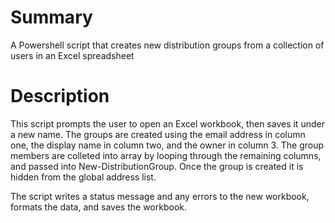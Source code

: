 # Summary
A Powershell script that creates new distribution groups from a collection of users in an Excel spreadsheet 

# Description
This script prompts the user to open an Excel workbook, then saves it under a new name. The groups are created using the email address in column one, the display name in column two, and the owner in column 3. The group members are colleted into array by looping through the remaining columns, and passed into New-DistributionGroup. Once the group is created it is hidden from the global address list. 

The script writes a status message and any errors to the new workbook, formats the data, and saves the workbook.